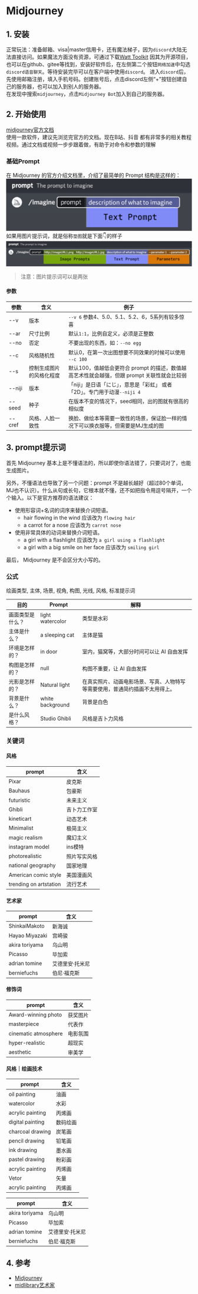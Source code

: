 # Midjourney

## 1. 安装
正常玩法：准备邮箱、visa|master信用卡，还有魔法梯子，因为`discord`大陆无法直接访问。如果魔法方面没有资源，可通过下载[Watt Toolkit](https://steampp.net/) 因其为开源项目，也可以在github、gitee等找到，安装好软件后，在左侧第二个按钮`网络加速`中勾选`discord语音聊天`。等待安装完毕可以在客户端中使用`discord`。
进入`discord`后，先使用邮箱注册，填入手机号码。创建账号后，点击discord左侧“+”按钮创建自己的服务器，也可以加入到别人的服务器。  
在发现中搜索`midjourney`，点击`Midjourney Bot`加入到自己的服务器。

## 2. 开始使用
[midjourney官方文档](https://docs.midjourney.com/docs/quick-start)  
使用一款软件，建议先浏览完官方的文档。现在B站、抖音 都有非常多的相关教程视频。通过文档或视频一步步跟着做，有助于对命令和参数的理解
### 基础Prompt
在 Midjourney 的官方介绍文档里，介绍了最简单的 Prompt 结构是这样的：
![Image prompt](../static/MJ154.png)
如果用图片提示词，就是俗称`垫图`就是下面👇的样子
![Image prompt](../static/MJ155.png)

> 注意：图片提示词可以是两张
#### 参数

| 参数 | 含义 | 例子 | 
| --- | --- | --- |
| --v | 版本 | `--v 6` 参数4、5.0、5.1、5.2、6，5系列有较多惊喜 |
| --ar | 尺寸比例 | 默认`1:1`，比例自定义，必须是正整数 |
| --no | 否定 | 不要出现的东西，如：`--no egg` |
| --c | 风格随机性 | 默认0，在第一次出图想要不同效果的时候可以使用 `--c 100` |
| --s | 控制生成图片的风格化程度 | 默认100，值越低会更符合 prompt 的描述，数值越高艺术性就会越强，但跟 prompt 关联性就会比较弱 |
| --niji | 版本 | 「niji」是日语「にじ」，意思是「彩虹」 或者 「2D」。专门用于动漫`--niji 4` |
| --seed | 种子 | 在版本不变的情况下，seed相同，出的图就有很高的相似度 |
| --cref | 风格、人脸一致性 | 换脸、做绘本等需要一致性的场景，保证脸一样的情况下可以换衣服等，但需要是MJ生成的图 |

## 3. prompt提示词
首先 Midjourney 基本上是不懂语法的，所以即使你语法错了，只要词对了，也能生成图片。

另外，不懂语法也导致了另一个问题：prompt 不是越长越好（超过80个单词，MJ也不认识）。什么从句或长句，它根本就不懂，还不如把指令用逗号隔开，一个个输入。以下是官方推荐的语法建议：

+ 使用形容词+名词的词序来替换介词短语。
    + hair flowing in the wind 应该改为 `flowing hair`
    + a carrot for a nose 应该改为 `carrot nose`
+ 使用非常具体的动词来替换介词短语。
    + a girl with a flashlight 应该改为 `a girl using a flashlight`
    + a girl with a big smile on her face 应该改为 `smiling girl`

最后， Midjourney 是不会区分大小写的。
### 公式
绘画类型,
主体,
场景,
视角, 
构图,
光线,
风格,
标准提示词

| 目的	| Prompt | 解释 |  
| --- | --- | --- |
| 画面类型是什么？	| light watercolor | 类型是水彩 |
| 主体是什么？	| a sleeping cat | 主体是猫 |
| 环境是怎样的？| in door | 室内，猫窝等，大部分时间可以让 AI 自由发挥 |
| 构图是怎样的？| null | 构图不重要，让 AI 自由发挥 |
| 光影是怎样的？| Natural light | 在真实照片、动画电影场景、写真、人物特写等需要使用，普通简约插画不太用得上。 |
| 背景是什么？	| white background | 背景是白色 |
| 是什么风格？	| Studio Ghibli | 风格是吉卜力风格 |

### 关键词
#### 风格
| prompt | 含义 | 
| --- | --- |
| Pixar | 皮克斯 | 
| Bauhaus | 包豪斯 |
| futuristic | 未来主义 |
| Ghibli | 吉卜力工作室 |
| kineticart| 动态艺术 |
| Minimalist| 极简主义 |
| magic realism | 魔幻主义 |
| instagram model | ins模特 |
| photorealistic | 照片写实风格 |
| national geography | 国家地理 |
| American comic style | 美国漫画风 |
| trending on artstation | 流行艺术 |

#### 艺术家
| prompt | 含义 | 
| --- | --- |
| ShinkaiMakoto | 新海诚 |
| Hayao Miyazaki | 宫崎骏 |
| akira toriyama | 乌山明 |
| Picasso | 毕加索 |
| adrian tomine | 艾德里安·托米尼 |
| berniefuchs | 伯尼·福克斯 |

#### 修饰词
| prompt | 含义 | 
| --- | --- |
| Award-winning photo | 获奖图片 |
| masterpiece | 代表作 |
| cinematic atmosphere | 电影氛围 |
| hyper-realistic | 超现实 | 
| aesthetic | 审美学 | 

#### 风格｜绘画技术
| prompt | 含义 | 
| --- | --- |
| oil painting | 油画 | 
| watercolor | 水彩 | 
| acrylic painting | 丙烯画 | 
| digital painting | 数码绘画 | 
| charcoal drawing | 炭笔画 | 
| pencil drawing | 铅笔画 | 
| ink drawing | 墨水画 | 
| pastel drawing | 粉彩画 | 
| acrylic painting | 丙烯画 | 
| Vetor | 矢量 | 
| acrylic painting | 丙烯画 |


| prompt | 含义 | 
| --- | --- |
| akira toriyama | 乌山明 | 
| Picasso | 毕加索 | 
| adrian tomine| 艾德里安·托米尼 | 
| berniefuchs| 伯尼·福克斯 | 

## 4. 参考

- [Midjourney](https://docs.midjourney.com/)
- [midlibrary艺术家](https://midlibrary.io/)